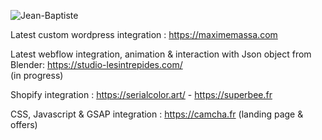   ![Jean-Baptiste](https://github-readme-stats.vercel.app/api/top-langs/?username=jibdrt&theme=radical&layout=compact)  
  
  Latest custom wordpress integration : https://maximemassa.com
  
  Latest webflow integration, animation & interaction with Json object from Blender: https://studio-lesintrepides.com/  
  (in progress)
  
  Shopify integration : https://serialcolor.art/ - 
                        https://superbee.fr
  
  CSS, Javascript & GSAP integration : https://camcha.fr
  (landing page & offers)
